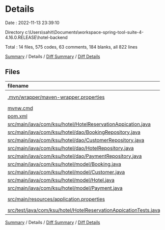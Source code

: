 # Details

Date : 2022-11-13 23:39:10

Directory c:\\Users\\sahit\\Documents\\workspace-spring-tool-suite-4-4.16.0.RELEASE\\hotel-backend

Total : 14 files,  575 codes, 63 comments, 184 blanks, all 822 lines

[Summary](results.md) / Details / [Diff Summary](diff.md) / [Diff Details](diff-details.md)

## Files
| filename | language | code | comment | blank | total |
| :--- | :--- | ---: | ---: | ---: | ---: |
| [.mvn/wrapper/maven-wrapper.properties](/.mvn/wrapper/maven-wrapper.properties) | Java Properties | 2 | 0 | 1 | 3 |
| [mvnw.cmd](/mvnw.cmd) | Batch | 102 | 51 | 36 | 189 |
| [pom.xml](/pom.xml) | XML | 47 | 0 | 4 | 51 |
| [src/main/java/com/ksu/hotel/HotelReservationAppication.java](/src/main/java/com/ksu/hotel/HotelReservationAppication.java) | Java | 44 | 0 | 11 | 55 |
| [src/main/java/com/ksu/hotel/dao/BookingRepository.java](/src/main/java/com/ksu/hotel/dao/BookingRepository.java) | Java | 7 | 0 | 8 | 15 |
| [src/main/java/com/ksu/hotel/dao/CustomerRepository.java](/src/main/java/com/ksu/hotel/dao/CustomerRepository.java) | Java | 5 | 0 | 5 | 10 |
| [src/main/java/com/ksu/hotel/dao/HotelRepository.java](/src/main/java/com/ksu/hotel/dao/HotelRepository.java) | Java | 0 | 7 | 1 | 8 |
| [src/main/java/com/ksu/hotel/dao/PaymentRepository.java](/src/main/java/com/ksu/hotel/dao/PaymentRepository.java) | Java | 3 | 0 | 3 | 6 |
| [src/main/java/com/ksu/hotel/model/Booking.java](/src/main/java/com/ksu/hotel/model/Booking.java) | Java | 68 | 0 | 8 | 76 |
| [src/main/java/com/ksu/hotel/model/Customer.java](/src/main/java/com/ksu/hotel/model/Customer.java) | Java | 53 | 0 | 8 | 61 |
| [src/main/java/com/ksu/hotel/model/Hotel.java](/src/main/java/com/ksu/hotel/model/Hotel.java) | Java | 0 | 5 | 1 | 6 |
| [src/main/java/com/ksu/hotel/model/Payment.java](/src/main/java/com/ksu/hotel/model/Payment.java) | Java | 3 | 0 | 3 | 6 |
| [src/main/resources/application.properties](/src/main/resources/application.properties) | Java Properties | 7 | 0 | 1 | 8 |
| [src/test/java/com/ksu/hotel/HotelReservationAppicationTests.java](/src/test/java/com/ksu/hotel/HotelReservationAppicationTests.java) | Java | 234 | 0 | 94 | 328 |

[Summary](results.md) / Details / [Diff Summary](diff.md) / [Diff Details](diff-details.md)